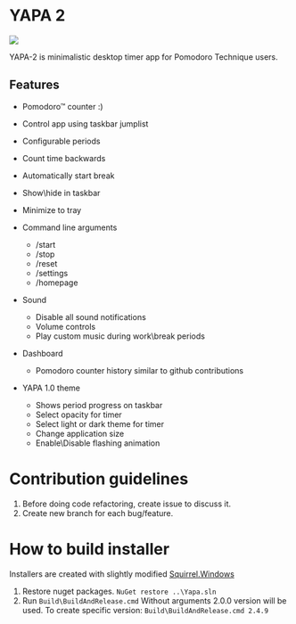 YAPA 2
====
![](https://floatas.visualstudio.com/_apis/public/build/definitions/85dbe4af-5aee-4fc1-a0cb-40ddc5fcf2d6/3/badge)

YAPA-2 is minimalistic desktop timer app for Pomodoro Technique users. 

Features
---------

- Pomodoro™ counter :)
- Control app using taskbar jumplist
- Configurable periods
- Count time backwards
- Automatically start break
- Show\hide in taskbar
- Minimize to  tray

- Command line arguments
  - /start
  - /stop
  - /reset
  - /settings
  - /homepage

- Sound
  - Disable all sound notifications
  - Volume controls
  - Play custom music during work\break periods

- Dashboard
  - Pomodoro counter history similar to github contributions

- YAPA 1.0 theme
  - Shows period progress on taskbar
  - Select opacity for timer
  - Select light or dark theme for timer
  - Change application size
  - Enable\Disable flashing animation


Contribution guidelines
===
1. Before doing code refactoring, create issue to discuss it.
2. Create new branch for each bug/feature.

How to build installer
===
Installers are created with slightly modified [Squirrel.Windows](https://github.com/floatas/Squirrel.Windows)
1. Restore nuget packages.
``NuGet restore ..\Yapa.sln``
2. Run ``Build\BuildAndRelease.cmd`` 
Without arguments 2.0.0 version will be used.
To create specific version: ``Build\BuildAndRelease.cmd 2.4.9`` 
